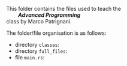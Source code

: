 This folder contains the files used to teach the   
&nbsp; &nbsp; &nbsp; &nbsp; _**Advanced Programming**_  
class by Marco Patrignani.  

The folder/file organisation is as follows:
- directory `classes`: 
- directory `full_files`: 
- file `main.rs`: 

